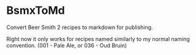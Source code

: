 BsmxToMd
========

Convert Beer Smith 2 recipes to markdown for publishing. 

Right now it only works for recipes named similarly to my normal naming convention. (001 - Pale Ale, or 036 - Oud Bruin)

